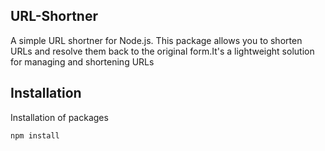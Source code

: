 ## URL-Shortner
A simple URL shortner for Node.js. This package allows you to shorten URLs and resolve them back to the original form.It's a lightweight solution for managing and shortening URLs

## Installation
Installation of packages
```bash
npm install
```
